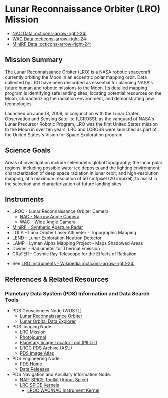 # Lunar Reconnaissance Orbiter (LRO) Mission

<div class="grid cards" markdown>

- [NAC Data :octicons-arrow-right-24:](lro-nac-data.md)
- [WAC Data :octicons-arrow-right-24:](lro-wac-data.md)
- [MiniRF Data :octicons-arrow-right-24:](lro-minirf-data.md)

</div>

## Mission Summary

The Lunar Reconnaissance Orbiter (LRO) is a NASA robotic spacecraft currently orbiting the Moon in an eccentric polar mapping orbit. Data collected by LRO have been described as essential for planning NASA's future human and robotic missions to the Moon. Its detailed mapping program is identifying safe landing sites, locating potential resources on the Moon, characterizing the radiation environment, and demonstrating new technologies.

Launched on June 18, 2009, in conjunction with the Lunar Crater Observation and Sensing Satellite (LCROSS), as the vanguard of NASA's Lunar Precursor Robotic Program, LRO was the first United States mission to the Moon in over ten years. LRO and LCROSS were launched as part of the United States's Vision for Space Exploration program.

## Science Goals

Areas of investigation include selenodetic global topography; the lunar polar regions, including possible water ice deposits and the lighting environment; characterization of deep space radiation in lunar orbit; and high-resolution mapping, at a maximum resolution of 50 cm/pixel (20 in/pixel), to assist in the selection and characterization of future landing sites.

## Instruments

- LROC - Lunar Reconnaissance Orbiter Camera
    - [NAC - Narrow Angle Camera](lroc-nac-data.md)
    - [WAC - Wide Angle Camera](lroc-wac-data.md)
- [MiniRF - Synthetic Aperture Radar](lro-minirf-data.md)
- LOLA - Luna Orbiter Laser Altimeter - Topographic Mapping
- LEND - Lunar Exploration Neutron Detector
- LAMP - Lyman Alpha Mapping Project - Maps Shadowed Areas
- Diviner - Radiometer for Thermal Emission
- CRaTER - Cosmic Ray Telescope for the Effects of Radiation

<div class="grid cards" markdown>

-   See [LRO Instruments - Wikipedia :octicons-arrow-right-24:](https://en.wikipedia.org/wiki/Lunar_Reconnaissance_Orbiter#Instruments)

</div>

## References & Related Resources

### Planetary Data System (PDS) Information and Data Search Tools

- PDS Geosciences Node (WUSTL)
    - [Lunar Reconnaissance Orbiter](https://pds-geosciences.wustl.edu/missions/lro/default.htm)
    - [Lunar Orbital Data Explorer](http://ode.rsl.wustl.edu/moon/)
- PDS Imaging Node:
    - [LRO Mission](http://pds-imaging.jpl.nasa.gov/portal/lro_mission.html)
    - [Photojournal](http://photojournal.jpl.nasa.gov/mission/LRO)
    - [Planetary Image Locator Tool (PILOT)](http://pilot.wr.usgs.gov/index.php?view=map&target=moon)
    - [LROC PDS Archive (ASU)](https://pds.lroc.asu.edu/data/)
    - [PDS Image Atlas](https://pds-imaging.jpl.nasa.gov/search/?fq=ATLAS_MISSION_NAME%3A%22lunar%20reconnaissance%20orbiter%22&fq=ATLAS_INSTRUMENT_NAME%3Alroc&q=*%3A*)
- PDS Engineering Node:
    - [PDS Home](http://pds.nasa.gov/)
    - [Data Releases](https://pds.nasa.gov/datasearch/subscription-service/SS-Release.shtml)
- PDS Navigation and Ancillary Information Node:
    - [NAIF SPICE Toolkit](ftp://naif.jpl.nasa.gov/pub/naif/toolkit/) ([About Spice](https://naif.jpl.nasa.gov/naif/spiceconcept.html))
    - [LRO SPICE Kernels](https://naif.jpl.nasa.gov/pub/naif/pds/data/lro-l-spice-6-v1.0/lrosp_1000/)
        - [LROC WAC/NAC Instrument Kernel](https://naif.jpl.nasa.gov/pub/naif/pds/data/lro-l-spice-6-v1.0/lrosp_1000/data/ik/lro_lroc_v13.ti)